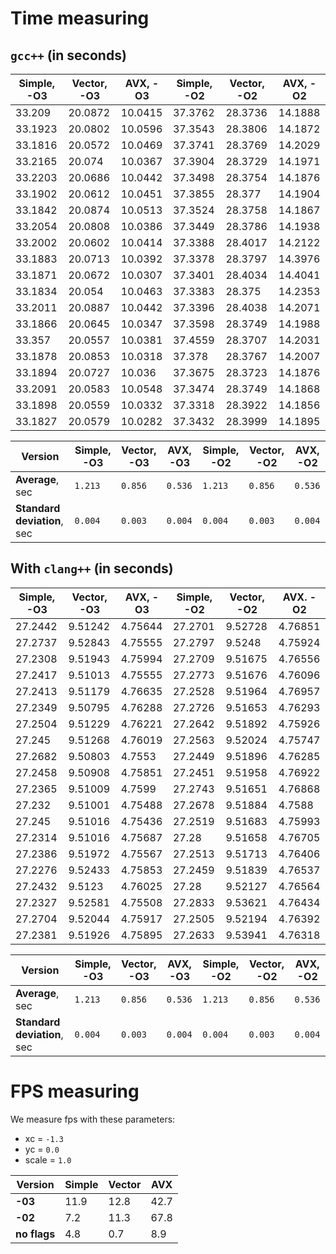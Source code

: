 # Time measuring

## `gcc++` (in seconds)

| Simple, -O3  | Vector, -O3  | AVX, -O3      | Simple, -O2  | Vector, -O2  | AVX, -O2    |
|--------------|--------------|---------------|--------------|--------------|-------------|
|   33.209     |   20.0872    |    10.0415    |    37.3762   |    28.3736   |    14.1888  |
|   33.1923    |   20.0802    |    10.0596    |    37.3543   |    28.3806   |    14.1872  |
|   33.1816    |   20.0572    |    10.0469    |    37.3741   |    28.3769   |    14.2029  |
|   33.2165    |   20.074     |    10.0367    |    37.3904   |    28.3729   |    14.1971  |
|   33.2203    |   20.0686    |    10.0442    |    37.3498   |    28.3754   |    14.1876  |
|   33.1902    |   20.0612    |    10.0451    |    37.3855   |    28.377    |    14.1904  |
|   33.1842    |   20.0874    |    10.0513    |    37.3524   |    28.3758   |    14.1867  |
|   33.2054    |   20.0808    |    10.0386    |    37.3449   |    28.3786   |    14.1938  |
|   33.2002    |   20.0602    |    10.0414    |    37.3388   |    28.4017   |    14.2122  |
|   33.1883    |   20.0713    |    10.0392    |    37.3378   |    28.3797   |    14.3976  |
|   33.1871    |   20.0672    |    10.0307    |    37.3401   |    28.4034   |    14.4041  |
|   33.1834    |   20.054     |    10.0463    |    37.3383   |    28.375    |    14.2353  |
|   33.2011    |   20.0887    |    10.0442    |    37.3396   |    28.4038   |    14.2071  |
|   33.1866    |   20.0645    |    10.0347    |    37.3598   |    28.3749   |    14.1988  |
|   33.357     |   20.0557    |    10.0381    |    37.4559   |    28.3707   |    14.2031  |
|   33.1878    |   20.0853    |    10.0318    |    37.378    |    28.3767   |    14.2007  |
|   33.1894    |   20.0727    |    10.036     |    37.3675   |    28.3723   |    14.1876  |
|   33.2091    |   20.0583    |    10.0548    |    37.3474   |    28.3749   |    14.1868  |
|   33.1898    |   20.0559    |    10.0332    |    37.3318   |    28.3922   |    14.1856  |
|   33.1827    |   20.0579    |    10.0282    |    37.3432   |    28.3999   |    14.1895  |

| Version                    | Simple, -O3 | Vector, -O3 | AVX, -O3 | Simple, -O2  | Vector, -O2 | AVX, -O2    |
|----------------------------|-------------|-------------|----------|--------------|-------------|-------------|
| **Average**, sec           | `1.213`     | `0.856`     | `0.536`  | `1.213`      | `0.856`     | `0.536`     |
| **Standard deviation**, sec| `0.004`     | `0.003`     | `0.004`  | `0.004`      | `0.003`     | `0.004`     |

## With `clang++` (in seconds)

| Simple, -O3  | Vector, -O3  | AVX, -O3    | Simple, -O2  | Vector, -O2  | AVX. -O2     |
|--------------|--------------|-------------|--------------|--------------|--------------|
|     27.2442  |    9.51242   |    4.75644  |    27.2701   |    9.52728     |   4.76851    |
|     27.2737  |    9.52843   |    4.75555  |    27.2797   |    9.5248      |   4.75924    |
|     27.2308  |    9.51943   |    4.75994  |    27.2709   |    9.51675     |   4.76556    |
|     27.2417  |    9.51013   |    4.75555  |    27.2773   |    9.51676     |   4.76096    |
|     27.2413  |    9.51179   |    4.76635  |    27.2528   |    9.51964     |   4.76957    |
|     27.2349  |    9.50795   |    4.76288  |    27.2726   |    9.51653     |   4.76293    |
|     27.2504  |    9.51229   |    4.76221  |    27.2642   |    9.51892     |   4.75926    |
|     27.245   |    9.51268   |    4.76019  |    27.2563   |    9.52024     |   4.75747    |
|     27.2682  |    9.50803   |    4.7553   |    27.2449   |    9.51896     |   4.76285    |
|     27.2458  |    9.50908   |    4.75851  |    27.2451   |    9.51958     |   4.76922    |
|     27.2365  |    9.51009   |    4.7599   |    27.2743   |    9.51651     |   4.76868    |
|     27.232   |    9.51001   |    4.75488  |    27.2678   |    9.51884     |   4.7588     |
|     27.245   |    9.51016   |    4.75436  |    27.2519   |    9.51683     |   4.75993    |
|     27.2314  |    9.51016   |    4.75687  |    27.28     |    9.51658     |   4.76705    |
|     27.2386  |    9.51972   |    4.75567  |    27.2513   |    9.51713     |   4.76406    |
|     27.2276  |    9.52433   |    4.75853  |    27.2459   |    9.51839     |   4.76537    |
|     27.2432  |    9.5123    |    4.76025  |    27.28     |    9.52127     |   4.76564    |
|     27.2327  |    9.52581   |    4.75508  |    27.2833   |    9.53621     |   4.76434    |
|     27.2704  |    9.52044   |    4.75917  |    27.2505   |    9.52194     |   4.76392    |
|     27.2381  |    9.51926   |    4.75895  |    27.2633   |    9.53941     |   4.76318    |

| Version                    | Simple, -O3 | Vector, -O3 | AVX, -O3 | Simple, -O2  | Vector, -O2 | AVX, -O2    |
|----------------------------|-------------|-------------|----------|--------------|-------------|-------------|
| **Average**, sec           | `1.213`     | `0.856`     | `0.536`  | `1.213`      | `0.856`     | `0.536`     |
| **Standard deviation**, sec| `0.004`     | `0.003`     | `0.004`  | `0.004`      | `0.003`     | `0.004`     |

# FPS measuring

We measure fps with these parameters:

- xc = `-1.3`
- yc = `0.0`
- scale = `1.0`

| Version    | Simple  | Vector  | AVX    |
|------------|---------|---------|--------|
| **-03**    |  11.9   |  12.8   |  42.7  |
| **-02**    |   7.2   |  11.3   |  67.8  |
|**no flags**|   4.8   |   0.7   |   8.9  |
